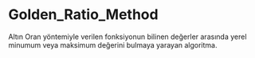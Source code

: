 # Golden_Ratio_Method
 Altın Oran yöntemiyle verilen fonksiyonun bilinen değerler arasında yerel minumum veya maksimum değerini bulmaya yarayan algoritma.
